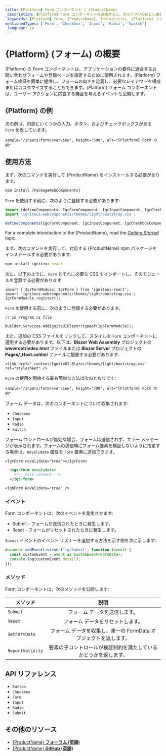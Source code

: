 ```yaml
---
title: {Platform} Form コンポーネント | {ProductName}
_description: {Platform} Form コンポーネントを使用すると、次のアプリの新しい連絡フォームまたは登録ページをすばやく簡単に作成できます。詳細については、こちらをご覧ください。
_keywords: {Platform} form, {ProductName}, Infragistics, {Platform} フォーム, インフラジスティックス
mentionedTypes: ['Form', 'Checkbox', 'Input', 'Radio', 'Switch']
_language: ja
---
```


# {Platform} (フォーム) の概要

{Platform} の Form コンポーネントは、アプリケーションの要件に適合するお問い合わせフォームや登録ページを設定するために使用されます。{Platform} フォーム検証を簡単に提供し、フォームの向きを定義し、必要なレイアウトを構成またはカスタマイズすることもできます。{Platform} フォーム コンポーネントは、ユーザー アクションに応答する機会を与えるイベントも公開します。

## {Platform} の例

次の例は、内部にいくつかの入力、ボタン、およびチェックボックスがある `Form` を表しています。

`sample="/inputs/form/overview", height="300", alt="{Platform} Form の例"`

## 使用方法

<!-- WebComponents -->
まず、次のコマンドを実行して {ProductName} をインストールする必要があります。

```cmd
npm install {PackageWebComponents}
```

`Form` を使用する前に、次のように登録する必要があります:

```ts
import {defineComponents, IgcFormComponent, IgcInputComponent, IgcCheckboxComponent, IgcButtonComponent } from 'igniteui-webcomponents';
import 'igniteui-webcomponents/themes/light/bootstrap.css';

defineComponents(IgcFormComponent, IgcInputComponent, IgcCheckboxComponent, IgcButtonComponent);
```

For a complete introduction to the {ProductName}, read the [*Getting Started*](../general-getting-started.md) topic.

<!-- end: WebComponents -->

<!-- React -->
まず、次のコマンドを実行して、対応する {ProductName} npm パッケージをインストールする必要があります:

```cmd
npm install igniteui-react
```

次に、以下のように、`Form` とそれに必要な CSS をインポートし、そのモジュールを登録する必要があります:

```tsx
import { IgrFormModule, IgrForm } from 'igniteui-react';
import 'igniteui-webcomponents/themes/light/bootstrap.css';
IgrFormModule.register();
```
<!-- end: React -->

<!-- Blazor -->
`Form` を使用する前に、次のように登録する必要があります。


```razor
// in Program.cs file

builder.Services.AddIgniteUIBlazor(typeof(IgbFormModule));
```

また、追加の CSS ファイルをリンクして、スタイルを `Form` コンポーネントに適用する必要があります。以下は、**Blazor Web Assembly** プロジェクトの **wwwroot/index.html** ファイルまたは **Blazor Server** プロジェクトの **Pages/_Host.cshtml** ファイルに配置する必要があります:

```razor
<link href="_content/IgniteUI.Blazor/themes/light/bootstrap.css" rel="stylesheet" />
```
<!-- end: Blazor -->

`Form` の使用を開始する最も簡単な方法は次のとおりです:

`sample="/inputs/form/overview", height="300", alt="{Platform} Form の例"`



フォーム データは、次のコンポーネントについて収集されます:
- `Checkbox`
- `Input`
- `Radio`
- `Switch`

フォーム コントロールが無効な場合、フォームは送信されず、エラー メッセージが表示されます。フォームの送信時にフォーム要素を検証しないように指定する場合は、`novalidate` 属性を `Form` 要素に追加できます。

```tsx
<IgrForm novalidate="true"></IgrForm>
```

```html
  <igc-form novalidate>
    <!-- Form content -->
  </igc-form>
```

```razor
<IgbForm NoValidate="true" />
```

### イベント

Form コンポーネントは、次のイベントを発生させます:
- Submit - フォームが送信されたときに発生します。
- Reset - フォームがリセットされたときに発生します。

`Submit` イベントのイベント リスナーを追加する方法を示す例を次に示します:

```ts
document.addEventListener('igcSubmit', function (event) {
  const customEvent = event as CustomEvent<FormData>;
  console.log(customEvent.detail);
});
```

### メソッド

Form コンポーネントは、次のメソッドを公開します:

| メソッド			| 説明     			|
| ------------- 	|:-------------:			|
| `Submit` |フォーム データを送信します。|
| `Reset` | フォーム データをリセットします。|
| `GetFormData` | フォーム データを収集し、単一の FormData オブジェクトを返します。|
| `ReportValidity` | 要素の子コントロールが検証制約を満たしているかどうかを返します。|

<div class="divider"></div>


## API リファレンス

 - `Button`
 - `Checkbox`
 - `Form`
 - `Input`
 - `Radio`
 - `Submit`


## その他のリソース

* [{ProductName} **フォーラム (英語)**]({ForumsLink})
* [{ProductName} **GitHub (英語)**]({GithubLink})